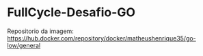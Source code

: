 # FullCycle-Desafio-GO




Repositorio da imagem: 
https://hub.docker.com/repository/docker/matheushenrique35/go-low/general
